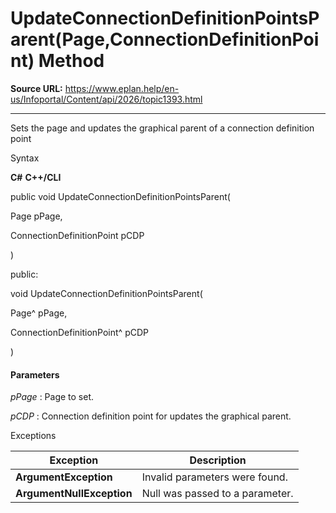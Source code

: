 # UpdateConnectionDefinitionPointsParent(Page,ConnectionDefinitionPoint) Method

**Source URL:** https://www.eplan.help/en-us/Infoportal/Content/api/2026/topic1393.html

---

Sets the page and updates the graphical parent of a connection definition point

Syntax

**C#**
**C++/CLI**


public void UpdateConnectionDefinitionPointsParent( 

   Page pPage,

   ConnectionDefinitionPoint pCDP

)

public:

void UpdateConnectionDefinitionPointsParent( 

   Page^ pPage,

   ConnectionDefinitionPoint^ pCDP

)


#### Parameters

*pPage*
:   Page to set.

*pCDP*
:   Connection definition point for updates the graphical parent.

Exceptions

| Exception | Description |
| --- | --- |
| **ArgumentException** | Invalid parameters were found. |
| **ArgumentNullException** | Null was passed to a parameter. |
